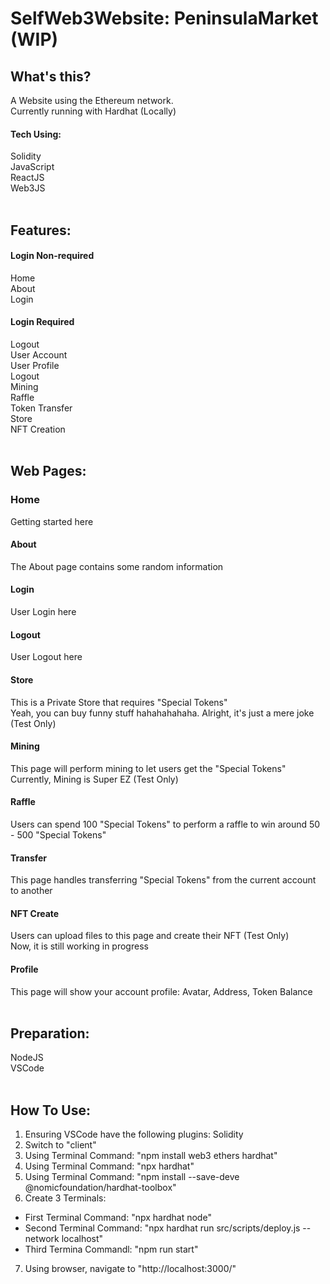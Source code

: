 # SelfWeb3Website: PeninsulaMarket (WIP)

## What's this?
A Website using the Ethereum network. <br />
Currently running with Hardhat (Locally) <br />
#### Tech Using:
Solidity <br />
JavaScript <br />
ReactJS <br />
Web3JS <br />
<br />




## Features:
#### Login Non-required
Home <br />
About <br />
Login <br />

#### Login Required
Logout <br />
User Account <br />
User Profile <br />
Logout <br />
Mining <br />
Raffle <br />
Token Transfer <br />
Store <br />
NFT Creation <br />
<br />




## Web Pages:
### Home
Getting started here
<br />

#### About
The About page contains some random information
<br />

#### Login
User Login here
<br />

#### Logout
User Logout here
<br />

#### Store
This is a Private Store that requires "Special Tokens" <br />
Yeah, you can buy funny stuff hahahahahaha. Alright, it's just a mere joke (Test Only)
<br />

#### Mining
This page will perform mining to let users get the "Special Tokens" <br />
Currently, Mining is Super EZ (Test Only)
<br />

#### Raffle
Users can spend 100 "Special Tokens" to perform a raffle to win around 50 - 500 "Special Tokens"
<br />

#### Transfer
This page handles transferring "Special Tokens" from the current account to another
<br />

#### NFT Create
Users can upload files to this page and create their NFT (Test Only) <br />
Now, it is still working in progress
<br />

#### Profile
This page will show your account profile: Avatar, Address, Token Balance
<br />
<br />




## Preparation:
NodeJS <br />
VSCode <br />
<br />




## How To Use:
1. Ensuring VSCode have the following plugins: Solidity
2. Switch to "client"
3. Using Terminal Command: "npm install web3 ethers hardhat"
4. Using Terminal Command: "npx hardhat"
5. Using Terminal Command: "npm install --save-deve @nomicfoundation/hardhat-toolbox"
6. Create 3 Terminals:
- First Terminal Command: "npx hardhat node"
- Second Terminal Command: "npx hardhat run src/scripts/deploy.js --network localhost"
- Third Termina Commandl: "npm run start"
7. Using browser, navigate to "http://localhost:3000/"
